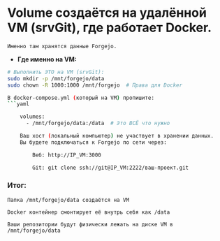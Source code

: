 # Volume создаётся на удалённой VM (srvGit), где работает Docker.

    Именно там хранятся данные Forgejo.

* **Где именно на VM:**
```bash
# Выполнить ЭТО на VM (srvGit):
sudo mkdir -p /mnt/forgejo/data
sudo chown -R 1000:1000 /mnt/forgejo  # Права для Docker

В docker-compose.yml (который на VM) пропишите:
```yaml

    volumes:
      - /mnt/forgejo/data:/data  # Это ВСЁ что нужно

    Ваш хост (локальный компьютер) не участвует в хранении данных.
    Вы будете подключаться к Forgejo по сети через:

        Веб: http://IP_VM:3000

        Git: git clone ssh://git@IP_VM:2222/ваш-проект.git
```

### Итог:

    Папка /mnt/forgejo/data создаётся на VM

    Docker контейнер смонтирует её внутрь себя как /data

    Ваши репозитории будут физически лежать на диске VM в /mnt/forgejo/data